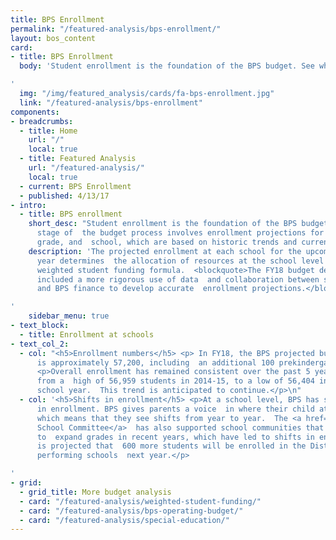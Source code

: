 ```yaml
---
title: BPS Enrollment
permalink: "/featured-analysis/bps-enrollment/"
layout: bos_content
card:
- title: BPS Enrollment
  body: 'Student enrollment is the foundation of the BPS budget. See why.

'
  img: "/img/featured_analysis/cards/fa-bps-enrollment.jpg"
  link: "/featured-analysis/bps-enrollment"
components:
- breadcrumbs:
  - title: Home
    url: "/"
    local: true
  - title: Featured Analysis
    url: "/featured-analysis/"
    local: true
  - current: BPS Enrollment
  - published: 4/13/17
- intro:
  - title: BPS enrollment
    short_desc: "Student enrollment is the foundation of the BPS budget. The preliminary
      stage of  the budget process involves enrollment projections for each program,
      grade, and  school, which are based on historic trends and current data. \n"
    description: 'The projected enrollment at each school for the upcoming school
      year determines  the allocation of resources at the school level through the
      weighted student funding formula.  <blockquote>The FY18 budget development process
      included a more rigorous use of data  and collaboration between school leaders
      and BPS finance to develop accurate  enrollment projections.</blockquote>

'
    sidebar_menu: true
- text_block:
  - title: Enrollment at schools
- text_col_2:
  - col: "<h5>Enrollment numbers</h5> <p> In FY18, the BPS projected budgeted enrollment
      is approximately 57,200, including  an additional 100 prekindergarten seats.</p>
      <p>Overall enrollment has remained consistent over the past 5 years, ranging
      from a  high of 56,959 students in 2014-15, to a low of 56,404 in the 2016-2017
      school year.  This trend is anticipated to continue.</p>\n"
  - col: '<h5>Shifts in enrollment</h5> <p>At a school level, BPS has seen some shifts
      in enrollment. BPS gives parents a voice  in where their child attends schools,
      which means that they see shifts from year to year.  The <a href="http://www.bostonpublicschools.org/domain/162">BPS
      School Committee</a>  has also supported school communities that have requested
      to  expand grades in recent years, which have led to shifts in enrollment. It
      is projected that  600 more students will be enrolled in the District’s highest
      performing schools  next year.</p>

'
- grid:
  - grid_title: More budget analysis
  - card: "/featured-analysis/weighted-student-funding/"
  - card: "/featured-analysis/bps-operating-budget/"
  - card: "/featured-analysis/special-education/"
---
```


